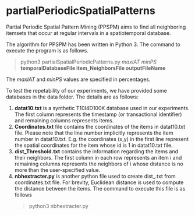 # partialPeriodicSpatialPatterns

Partial Periodic Spatial Pattern Mining (PPSPM) aims to find all neighboring itemsets that occur at regular intervals in a spatiotemporal database. 

The algorithm for PPSPM has been written in Python 3. The command to execute the program is as follows.

> python3 partialSpatialPeriodicPatterns.py *maxIAT* *minPS* **temporalDatabaseFile item_NeighborsFile outputFileName**
  
 The *maxIAT* and *minPS* values are specified in percentages.
  
 To test the repetability of our experiments, we have provided some databases in the data folder. The details are as follows:
 1. **datat10.txt** is a synthetic T10I4D100K database used in our experiments. The first column represents the timestamp (or transactional identifier) and remaining columns represents items.
 2. **Coordinates.txt** file contains the coordinates of the items in datat10.txt file. Please note that the line number implicitly represents the item number in datat10.txt. 
           E.g. the coordinates (x,y) in the first line represent the spatial coordinates for the item whose id is 1 in datat10.txt file.
 3. **dist_Threshold.txt** contains the information regarding the items and their neighbors. The first column in each row represents an item i and remaining columns represents the neighbors of i whose distance is no more than the user-specified <threshold> value.
 4. **nbhextracter.py** is another python file used to create dist_<threshold>.txt from coordinates.txt file. For brevity,  Euclidean distance is used to compute the distance between the items. The command to execute this file is as follows
      > python3 nbhextracter.py <inputCoordinatesFile> <maxDist> <outputFileName>
  
 
 

